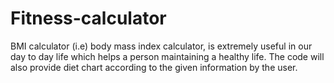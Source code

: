 # Fitness-calculator

BMI calculator (i.e) body mass index calculator, is extremely useful in our day to day life which helps a person maintaining a healthy life. The code will also provide diet chart according to the given information by the user.
